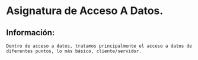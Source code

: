 # Asignatura de Acceso A Datos.

## Información:

    Dentro de acceso a datos, tratamos principalmente el acceso a datos de diferentes puntos, lo más básico, cliente/servidor.